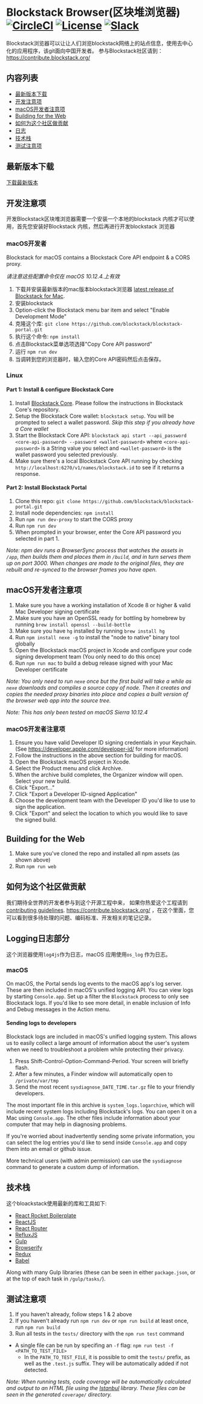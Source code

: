 # Blockstack Browser(区块堆浏览器) [![CircleCI](https://img.shields.io/circleci/project/blockstack/blockstack-browser/master.svg)](https://circleci.com/gh/blockstack/blockstack-portal/tree/master) [![License](https://img.shields.io/github/license/blockstack/blockstack-portal.svg)](https://github.com/blockstack/blockstack-portal/blob/master/LICENSE.md) [![Slack](http://chat.blockstack.org/badge.svg)](http://chat.blockstack.org/)

Blockstack浏览器可以让让人们浏览blockstack网络上的站点信息，使用去中心化的应用程序，该git面向中国开发者。
参与Blockstack社区请到：https://contribute.blockstack.org/ 

## 内容列表

- [最新版本下载](#最新版本下载)
- [开发注意项](#开发注意项)
- [macOS开发者注意项](#macOS开发者注意项)
- [Building for the Web](#building-for-the-web)
- [如何为这个社区做贡献](#如何为这个社区做贡献)
- [日志](#日志)
- [技术栈](#技术栈)
- [测试注意项](#测试注意项)

## 最新版本下载

[下载最新版本](https://github.com/blockstack/blockstack-portal/releases)

## 开发注意项

开发Blockstack区块堆浏览器需要一个安装一个本地的blockstack 内核才可以使用，首先您安装好Blockstack 内核，然后再进行开发blockstack 浏览器

### macOS开发者

Blockstack for macOS contains a Blockstack Core API endpoint & a CORS proxy.

*请注意这些配置命令仅在 macOS 10.12.4.上有效*

1. 下载并安装最新版本的mac版本blockstack浏览器 [latest release of Blockstack for Mac](https://github.com/blockstack/blockstack-portal/releases).
1. 安装blockstack
1. Option-click the Blockstack menu bar item and select "Enable Development Mode"
1. 克隆这个库: `git clone https://github.com/blockstack/blockstack-portal.git`
1. 执行这个命令: `npm install`
1. 点击Blockstack菜单选项选择"Copy Core API password"
1. 运行 `npm run dev`
1. 当调转到您的浏览器时，输入您的Core API密码然后点击保存。

### Linux

#### Part 1: Install & configure Blockstack Core

1. Install [Blockstack Core](https://github.com/blockstack/blockstack-core). Please follow the instructions in Blockstack Core's repository.
1. Setup the Blockstack Core wallet: `blockstack setup`. You will be prompted to select a wallet password. *Skip this step if you already have a Core wallet*
1. Start the Blockstack Core API: `blockstack api start --api_password <core-api-password> --password <wallet-password>` where `<core-api-password>` is a String value you select and `<wallet-password>` is the wallet password you selected previously.
1. Make sure there's a local Blockstack Core API running by checking `http://localhost:6270/v1/names/blockstack.id` to see if it returns a response.

#### Part 2: Install Blockstack Portal

1. Clone this repo: `git clone https://github.com/blockstack/blockstack-portal.git`
1. Install node dependencies: `npm install`
1. Run `npm run dev-proxy` to start the CORS proxy
1. Run `npm run dev`
1. When prompted in your browser, enter the Core API password you selected in part 1.


*Note: npm dev runs a BrowserSync process that watches the assets in `/app`, then builds them and places them in `/build`, and in turn serves them up on port 3000. When changes are made to the original files, they are rebuilt and re-synced to the browser frames you have open.*


## macOS开发者注意项

1. Make sure you have a working installation of Xcode 8 or higher & valid Mac Developer signing certificate
1. Make sure you have an OpenSSL ready for bottling by homebrew by running `brew install openssl --build-bottle`
1. Make sure you have `hg` installed by running `brew install hg`
1. Run `npm install nexe -g` to install the "node to native" binary tool globally
1. Open the Blockstack macOS project in Xcode and configure your code signing development team (You only need to do this once)
1. Run `npm run mac` to build a debug release signed with your Mac Developer certificate

*Note: You only need to run `nexe` once but the first build will take a while as `nexe` downloads and compiles a source copy of node. Then it creates and copies the needed proxy binaries into place and copies a built version of the browser web app into the source tree.*

*Note: This has only been tested on macOS Sierra 10.12.4*

### macOS开发者注意项

1. Ensure you have valid Developer ID signing credentials in your Keychain. (See https://developer.apple.com/developer-id/ for more information)
1. Follow the instructions in the above section for building for macOS.
1. Open the Blockstack macOS project in Xcode.
1. Select the Product menu and click Archive.
1. When the archive build completes, the Organizer window will open. Select your new build.
1. Click "Export..."
1. Click "Export a Developer ID-signed Application"
1. Choose the development team with the Developer ID you'd like to use to sign the application.
1. Click "Export" and select the location to which you would like to save the signed build.


## Building for the Web

1. Make sure you've cloned the repo and installed all npm assets (as shown above)
1. Run `npm run web`


## 如何为这个社区做贡献

我们期待全世界的开发者参与到这个开源工程中来，
如果你热爱这个工程请到 [contributing guidelines](/CONTRIBUTING.md). https://contribute.blockstack.org/ ，在这个里面，您可以看到很多待处理的问题、编码标准、开发相关的笔记记录。
## Logging日志部分

这个浏览器使用`log4js`作为日志，macOS 应用使用`os_log` 作为日志。

### macOS

On macOS, the Portal sends log events to the macOS
app's log server. These are then included in macOS's unified logging API. You
can view logs by starting `Console.app`. Set up a filter the `Blockstack` process
to only see Blockstack logs. If you'd like to see more detail, in enable inclusion
of Info and Debug messages in the Action menu.

#### Sending logs to developers

Blockstack logs are included in macOS's unified logging system. This allows
us to easily collect a large amount of information about the user's system when
we need to troubleshoot a problem while protecting their privacy.

1. Press Shift-Control-Option-Command-Period. Your screen will briefly flash.
2. After a few minutes, a Finder window will automatically open to `/private/var/tmp`
3. Send the most recent `sysdiagnose_DATE_TIME.tar.gz` file to your friendly developers.

The most important file in this archive is `system_logs.logarchive`, which will
include recent system logs including Blockstack's logs. You can open it on
a Mac using `Console.app`. The other files include information about your computer
that may help in diagnosing problems.

If you're worried about inadvertently sending some private information,
you can select the log entries you'd like to send inside `Console.app` and copy
them into an email or github issue.

More technical users (with admin permission) can use the `sysdiagnose` command
to generate a custom dump of information.

## 技术栈

这个bloackstack使用最新的库和工具如下:

- [React Rocket Boilerplate](https://github.com/jakemmarsh/react-rocket-boilerplate)
- [ReactJS](https://github.com/facebook/react)
- [React Router](https://github.com/rackt/react-router)
- [RefluxJS](https://github.com/spoike/refluxjs)
- [Gulp](http://gulpjs.com/)
- [Browserify](http://browserify.org/)
- [Redux](https://github.com/reactjs/redux)
- [Babel](https://github.com/babel/babel)

Along with many Gulp libraries (these can be seen in either `package.json`, or at the top of each task in `/gulp/tasks/`).


## 测试注意项

1. If you haven't already, follow steps 1 & 2 above
2. If you haven't already run `npm run dev` or `npm run build` at least once, run `npm run build`
3. Run all tests in the `tests/` directory with the `npm run test` command
  * A single file can be run by specifing an `-f` flag: `npm run test -f <PATH_TO_TEST_FILE>`
    * In the `PATH_TO_TEST_FILE`, it is possible to omit the `tests/` prefix, as well as the `.test.js` suffix. They will be automatically added if not detected.

*Note: When running tests, code coverage will be automatically calculated and output to an HTML file using the [Istanbul](https://github.com/gotwarlost/istanbul) library. These files can be seen in the generated `coverage/` directory.*
